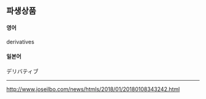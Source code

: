 ## 파생상품



#### 영어

derivatives

#### 일본어

デリバティブ

---

http://www.joseilbo.com/news/htmls/2018/01/20180108343242.html

[파생상품의 역사]:https://www.banksalad.com/contents/%ED%8C%8C%EC%83%9D%EC%83%81%ED%92%88%EC%9D%80-%EB%AC%B4%EC%97%87%EC%9D%B4%EA%B3%A0-%EC%96%B4%EB%94%94%EC%84%9C%EB%B6%80%ED%84%B0-%EC%8B%9C%EC%9E%91%EB%90%98%EC%97%88%EC%9D%84%EA%B9%8C-2cad